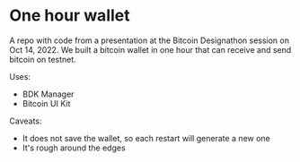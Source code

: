# One hour wallet

A repo with code from a presentation at the Bitcoin Designathon session on Oct 14, 2022.
We built a bitcoin wallet in one hour that can receive and send bitcoin on testnet.

Uses:

- BDK Manager
- Bitcoin UI Kit

Caveats:

- It does not save the wallet, so each restart will generate a new one
- It's rough around the edges
